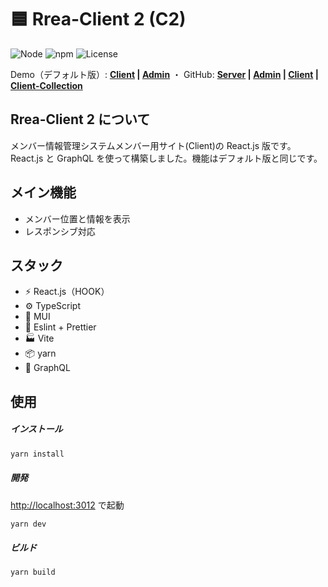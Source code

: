 # 🟦 Rrea-Client 2 (C2)

![Node](https://img.shields.io/badge/Node.js-v18.0.0-fb7185.svg?logo=&style=flat-square)  ![npm](https://img.shields.io/badge/npm-1.0.0-84CC16.svg?style=flat-square)  ![License](https://img.shields.io/badge/License-MIT-0284C7.svg?logo=&style=flat-square)

Demo（デフォルト版）:  **[Client](http://rrea-client.live) | [Admin](http://rrea-admin.live)**   ・  GitHub: **[Server](https://github.com/kensoz/Rrea-server) | [Admin](https://github.com/kensoz/Rrea-admin) | [Client](https://github.com/kensoz/Rrea-client) | [Client-Collection](https://github.com/kensoz/Rrea-client-collection)**

## Rrea-Client 2 について

メンバー情報管理システムメンバー用サイト(Client)の React.js 版です。  
React.js と GraphQL を使って構築しました。機能はデフォルト版と同じです。

## メイン機能

+ メンバー位置と情報を表示
+ レスポンシブ対応



## スタック

- ⚡️ React.js（HOOK）
- ⚙️ TypeScript
- 🎨 MUI
- 📑 Eslint + Prettier
- 🏭 Vite
- 📦 yarn
- 🔺 GraphQL



## 使用

##### インストール

```bash
yarn install
```

##### 開発

[http://localhost:3012](http://localhost:3012) で起動

```bash
yarn dev
```

##### ビルド

```bash
yarn build
```



<!-- ## プレビュー

ホームページプレビュー

![preview](https://s2.loli.net/2022/07/14/K9HylCDh8boqr36.jpg) -->
